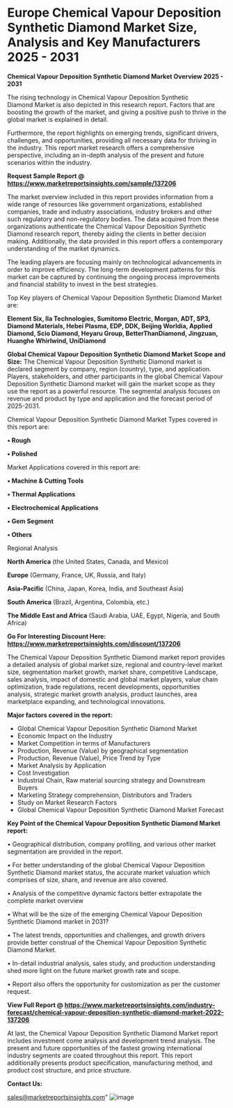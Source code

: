 # Europe Chemical Vapour Deposition Synthetic Diamond Market Size, Analysis and Key Manufacturers 2025 - 2031

<Strong> Chemical Vapour Deposition Synthetic Diamond Market Overview 2025 - 2031</strong>

The rising technology in Chemical Vapour Deposition Synthetic Diamond Market is also depicted in this research report. Factors that are boosting the growth of the market, and giving a positive push to thrive in the global market is explained in detail.

Furthermore, the report highlights on emerging trends, significant drivers, challenges, and opportunities, providing all necessary data for thriving in the industry. This report market research offers a comprehensive perspective, including an in-depth analysis of the present and future scenarios within the industry.

<strong>Request Sample Report @ <a href=https://www.marketreportsinsights.com/sample/137206>https://www.marketreportsinsights.com/sample/137206</a></strong>

The market overview included in this report provides information from a wide range of resources like government organizations, established companies, trade and industry associations, industry brokers and other such regulatory and non-regulatory bodies. The data acquired from these organizations authenticate the Chemical Vapour Deposition Synthetic Diamond research report, thereby aiding the clients in better decision making. Additionally, the data provided in this report offers a contemporary understanding of the market dynamics.

The leading players are focusing mainly on technological advancements in order to improve efficiency. The long-term development patterns for this market can be captured by continuing the ongoing process improvements and financial stability to invest in the best strategies.

Top Key players of Chemical Vapour Deposition Synthetic Diamond Market are:

<strong>Element Six, IIa Technologies, Sumitomo Electric, Morgan, ADT, SP3, Diamond Materials, Hebei Plasma, EDP, DDK, Beijing Worldia, Applied Diamond, Scio Diamond, Heyaru Group, BetterThanDiamond, Jingzuan, Huanghe Whirlwind, UniDiamond</strong>

<strong><b>Global Chemical Vapour Deposition Synthetic Diamond Market Scope and Size:</b></strong>
The Chemical Vapour Deposition Synthetic Diamond market is declared segment by company, region (country), type, and application. Players, stakeholders, and other participants in the global Chemical Vapour Deposition Synthetic Diamond market will gain the market scope as they use the report as a powerful resource. The segmental analysis focuses on revenue and product by type and application and the forecast period of 2025-2031.

Chemical Vapour Deposition Synthetic Diamond Market Types covered in this report are:

<strong>• Rough

• Polished</strong>

Market Applications covered in this report are:

<strong>• Machine & Cutting Tools

• Thermal Applications

• Electrochemical Applications

• Gem Segment

• Others</strong> 

Regional Analysis

<strong>North America</strong> (the United States, Canada, and Mexico)

<strong>Europe</strong> (Germany, France, UK, Russia, and Italy)

<strong>Asia-Pacific</strong> (China, Japan, Korea, India, and Southeast Asia)

<strong>South America</strong> (Brazil, Argentina, Colombia, etc.)

<strong>The Middle East and Africa</strong> (Saudi Arabia, UAE, Egypt, Nigeria, and South Africa)

<strong>Go For Interesting Discount Here: <a href=https://www.marketreportsinsights.com/discount/137206>https://www.marketreportsinsights.com/discount/137206</a></strong>

The Chemical Vapour Deposition Synthetic Diamond market report provides a detailed analysis of global market size, regional and country-level market size, segmentation market growth, market share, competitive Landscape, sales analysis, impact of domestic and global market players, value chain optimization, trade regulations, recent developments, opportunities analysis, strategic market growth analysis, product launches, area marketplace expanding, and technological innovations.

<strong><b>Major factors covered in the report:</b></strong>
<ul>
  <li>Global Chemical Vapour Deposition Synthetic Diamond Market </li>
  <li>Economic Impact on the Industry</li>
  <li>Market Competition in terms of Manufacturers</li>
  <li>Production, Revenue (Value) by geographical segmentation</li>
  <li>Production, Revenue (Value), Price Trend by Type</li>
  <li>Market Analysis by Application</li>
  <li>Cost Investigation</li>
  <li>Industrial Chain, Raw material sourcing strategy and Downstream Buyers</li>
  <li>Marketing Strategy comprehension, Distributors and Traders</li>
  <li>Study on Market Research Factors</li>
  <li>Global Chemical Vapour Deposition Synthetic Diamond Market Forecast</li>
</ul>

<strong><b>Key Point of the Chemical Vapour Deposition Synthetic Diamond Market report:</b></strong>

• Geographical distribution, company profiling, and various other market segmentation are provided in the report.

• For better understanding of the global Chemical Vapour Deposition Synthetic Diamond market status, the accurate market valuation which comprises of size, share, and revenue are also covered.

• Analysis of the competitive dynamic factors better extrapolate the complete market overview

• What will be the size of the emerging Chemical Vapour Deposition Synthetic Diamond market in 2031?

• The latest trends, opportunities and challenges, and growth drivers provide better construal of the Chemical Vapour Deposition Synthetic Diamond Market.

• In-detail industrial analysis, sales study, and production understanding shed more light on the future market growth rate and scope.

• Report also offers the opportunity for customization as per the customer request.

<strong><b>View Full Report @ <a href=https://www.marketreportsinsights.com/industry-forecast/chemical-vapour-deposition-synthetic-diamond-market-2022-137206>https://www.marketreportsinsights.com/industry-forecast/chemical-vapour-deposition-synthetic-diamond-market-2022-137206</a></b></strong>


At last, the Chemical Vapour Deposition Synthetic Diamond Market report includes investment come analysis and development trend analysis. The present and future opportunities of the fastest growing international industry segments are coated throughout this report. This report additionally presents product specification, manufacturing method, and product cost structure, and price structure.

<strong>Contact Us:</strong>

sales@marketreportsinsights.com"
![image](https://github.com/user-attachments/assets/8879555d-8fc8-4625-b71b-8f0b07bc6f3f)
